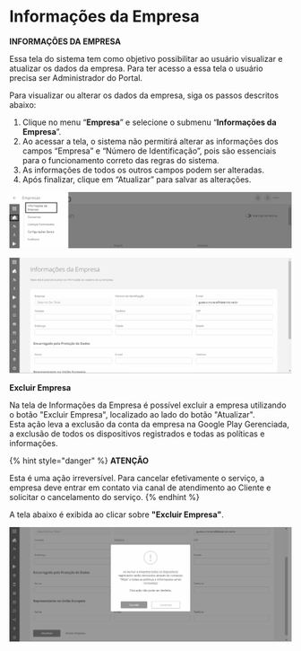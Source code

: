 # Informações da Empresa

**INFORMAÇÕES DA EMPRESA**

Essa tela do sistema tem como objetivo possibilitar ao usuário visualizar e atualizar os dados da empresa. Para ter acesso a essa tela o usuário precisa ser Administrador do Portal.

Para visualizar ou alterar os dados da empresa, siga os passos descritos abaixo:

1. Clique no menu “**Empresa**” e selecione o submenu “**Informações da Empresa**”.
2. Ao acessar a tela, o sistema não permitirá alterar as informações dos campos “Empresa” e “Número de Identificação”, pois são essenciais para o funcionamento correto das regras do sistema.
3. As informações de todos os outros campos podem ser alteradas.
4. Após finalizar, clique em “Atualizar” para salvar as alterações.

![](<../../.gitbook/assets/0 (8) (1).png>)

![](<../../.gitbook/assets/1 (7) (1).png>)

**Excluir Empresa**

Na tela de Informações da Empresa é possível excluir a empresa utilizando o botão "Excluir Empresa", localizado ao lado do botão "Atualizar".\
Esta ação leva a exclusão da conta da empresa na Google Play Gerenciada, a exclusão de todos os dispositivos registrados e todas as políticas e informações.

{% hint style="danger" %}
**ATENÇÃO**

Esta é uma ação irreversível. Para cancelar efetivamente o serviço, a empresa deve entrar em contato via canal de atendimento ao Cliente e solicitar o cancelamento do serviço.
{% endhint %}

A tela abaixo é exibida ao clicar sobre **"Excluir Empresa"**.

![](<../../.gitbook/assets/2 (5) (1).png>)
